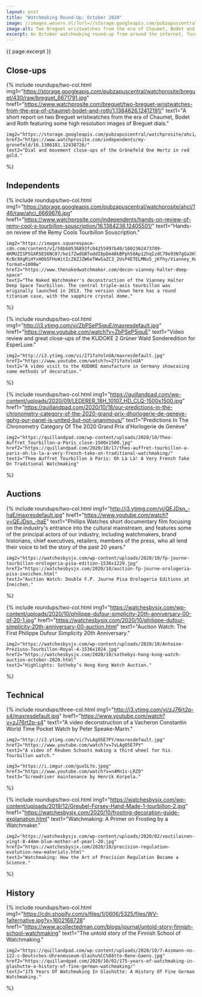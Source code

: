 ```yaml
---
layout: post
title: "Watchmaking Round-Up: October 2020"
image: //images.weserv.nl/?url=//storage.googleapis.com/pubzapuscentral/watchprosite/breguet/138/raw/breguet_6671756.jpg&w=1024&h=1024&fit=inside&we&output=webp
image-alt: Two Breguet wristwatches from the era of Chaumet, Bodet and Roth
excerpt: An October watchmaking round-up from around the internet, focusing on techniques, in-depth articles, and high-resolution images.
---
```


{{ page.excerpt }}

## Close-ups
{% include roundups/two-col.html
	img1="https://storage.googleapis.com/pubzapuscentral/watchprosite/breguet/430/raw/breguet_6671791.jpg"
	href1="https://www.watchprosite.com/breguet/two-breguet-wristwatches-from-the-era-of-chaumet-bodet-and-roth/1.1384626.12412191/"
	text1="A short report on two Breguet wristwatches from the era of Chaumet, Bodet and Roth featuring some high resolution images of Breguet dials."

	img2="https://storage.googleapis.com/pubzapuscentral/watchprosite/ahci/414/raw/ahci_6680426.jpg"
	href2="https://www.watchprosite.com/independents/my-gronefeld/16.1386181.12438726/"
	text2="Dial and movement close-ups of the Grönefeld One Hertz in red gold."
%}

## Independents
{% include roundups/two-col.html
	img1="https://storage.googleapis.com/pubzapuscentral/watchprosite/ahci/146/raw/ahci_6669676.jpg"
	href1="https://www.watchprosite.com/independents/hands-on-review-of-remy-cool-s-tourbillon-souscription/16.1384236.12405501/"
	text1="Hands-on review of the Remy Cools Tourbillon Souscription."

	img2="https://images.squarespace-cdn.com/content/v1/58bb0536893fc04255997b40/1602362473709-4KMUZISPSGXR5E56NC07/ke17ZwdGBToddI8pDm48kBPph58Ap12hqIzdC79e93N7gQa3H78H3Y0txjaiv_0fDoOvxcdMmMKkDsyUqMSsMWxHk725yiiHCCLfrh8O1z5QHyNOqBUUEtDDsRWrJLTmdDC-KcNc9XgRiHYxHOb5FHsWitIcZ6ZJZW6eTWw5aZC3_2UsP4ETELMNu5_jKfhy/Vianney_Halter_214.jpg?format=1000w"
	href2="https://www.thenakedwatchmaker.com/decon-vianney-halter-deep-space"
	text2="The Naked Watchmaker's deconstruction of the Vianney Halter Deep Space Tourbillon. The central triple-axis tourbillon was originally launched in 2013. The version shown here has a round titanium case, with the sapphire crystal dome."
%}

{% include roundups/two-col.html
	img1="http://i3.ytimg.com/vi/ZbPSeP5iquE/maxresdefault.jpg"
	href1="https://www.youtube.com/watch?v=ZbPSeP5iquE"
	text1="Video review and great close-ups of the KUDOKE 2 Grüner Wald Sonderedition for EsperLuxe."

	img2="http://i3.ytimg.com/vi/271faYolnUA/maxresdefault.jpg"
	href2="https://www.youtube.com/watch?v=271faYolnUA"
	text2="A video visit to the KUDOKE manufacture in Germany showcasing some methods of decoration."
%}

{% include roundups/two-col.html
	img1="https://quillandpad.com/wp-content/uploads/2020/09/LEDERER_18H_10107_HD_CLQ-1500x1500.jpg"
	href1="https://quillandpad.com/2020/10/18/our-predictions-in-the-chronometry-category-of-the-2020-grand-prix-dhorlogerie-de-geneve-gphg-our-panel-is-united-but-not-unanimous/"
	text1="Predictions In The Chronometry Category Of The 2020 Grand Prix d’Horlogerie de Genève"

	img2="https://quillandpad.com/wp-content/uploads/2020/10/Theo-Auffret_Tourbillon-a-Paris_close-1500x1500.jpg"
	href2="https://quillandpad.com/2020/10/17/theo-auffret-tourbillon-a-paris-oh-la-la-a-very-french-take-on-traditional-watchmaking/"
	text2="Theo Auffret Tourbillon à Paris: Oh Là Là! A Very French Take On Traditional Watchmaking"
%}

## Auctions
{% include roundups/two-col.html
	img1="http://i3.ytimg.com/vi/QEJDsn_-haE/maxresdefault.jpg"
	href1="https://www.youtube.com/watch?v=QEJDsn_-haE"
	text1="Phillips Watches short documentary film focusing on the industry's entrance into the cultural mainstream, and features some of the principal actors of our industry, including watchmakers, brand historians, chief executives, retailers, members of the press, who all lend their voice to tell the story of the past 20 years."

	img2="https://watchesbysjx.com/wp-content/uploads/2020/10/fp-journe-tourbillon-orologeria-pisa-edition-1536x1229.jpg"
	href2="https://watchesbysjx.com/2020/10/auction-fp-journe-orologeria-pisa-ineichen.html"
	text2="Auction Watch: Double F.P. Journe Pisa Orologeria Editions at Ineichen."
%}

{% include roundups/two-col.html
	img1="https://watchesbysjx.com/wp-content/uploads/2020/10/philippe-dufour-simplicity-20th-anniversary-00-of-20-1.jpg"
	href1="https://watchesbysjx.com/2020/10/philippe-dufour-simplicity-20th-anniversary-00-auction.html"
	text1="Auction Watch: The First Philippe Dufour Simplicity 20th Anniversary."

	img2="https://watchesbysjx.com/wp-content/uploads/2020/10/Antoine-Preziuso-Tourbillon-Royal-4-1536x1024.jpg"
	href2="https://watchesbysjx.com/2020/10/sothebys-hong-kong-watch-auction-october-2020.html"
	text2="Highlights: Sotheby’s Hong Kong Watch Auction."
%}

## Technical
{% include roundups/three-col.html
	img1="http://i3.ytimg.com/vi/zJ76rt2p-s4/maxresdefault.jpg"
	href1="https://www.youtube.com/watch?v=zJ76rt2p-s4"
	text1="A video deconstruction of a Vacheron Constantin World Time Pocket Watch by Peter Speake-Marin."

	img2="http://i3.ytimg.com/vi/7vLAgO5E7PY/maxresdefault.jpg"
	href2="https://www.youtube.com/watch?v=7vLAgO5E7PY"
	text2="A video of Reuben Schoots making a third wheel for his Tourbillon watch."

	img3="https://i.imgur.com/guxSLYo.jpeg"
	href3="https://www.youtube.com/watch?v=n4Mn1s-LRZ0"
	text3="Screwdriver maintenance by Henrik Korpela."
%}

{% include roundups/two-col.html
	img1="https://watchesbysjx.com/wp-content/uploads/2019/12/Greubel-Forsey-Hand-Made-1-tourbillon-2.jpg"
	href1="https://watchesbysjx.com/2020/10/frosting-decoration-guide-explanation.html"
	text1="Watchmaking: A Primer on Frosting by a Watchmaker."

	img2="https://watchesbysjx.com/wp-content/uploads/2020/02/voutilainen-vingt-8-44mm-blue-mother-of-pearl-20.jpg"
	href2="https://watchesbysjx.com/2020/10/precision-regulation-evolution-new-materials.html"
	text2="Watchmaking: How the Art of Precision Regulation Became a Science."
%}

## History
{% include roundups/two-col.html
	img1="https://cdn.shopify.com/s/files/1/0606/5325/files/WV-1alternative.jpg?v=1602168728"
	href1="https://www.acollectedman.com/blogs/journal/untold-story-finnish-school-watchmaking"
	text1="The untold story of the Finnish School of Watchmaking."

	img2="https://quillandpad.com/wp-content/uploads/2020/10/7-Assmann-no-122-c-Deutsches-Uhrenmuseum-Glashu%CC%88tte-Rene-Gaens.jpg"
	href2="https://quillandpad.com/2020/10/02/175-years-of-watchmaking-in-glashutte-a-history-of-fine-german-watchmaking/"
	text2="175 Years Of Watchmaking In Glashütte: A History Of Fine German Watchmaking."
%}
